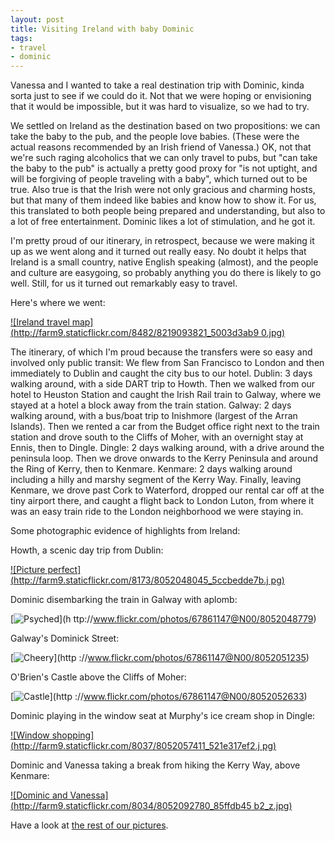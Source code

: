 ```yaml
---
layout: post
title: Visiting Ireland with baby Dominic
tags:
- travel
- dominic
---
```

Vanessa and I wanted to take a real destination trip with Dominic, kinda sorta
just to see if we could do it. Not that we were hoping or envisioning that it
would be impossible, but it was hard to visualize, so we had to try.

We settled on Ireland as the destination based on two propositions: we can
take the baby to the pub, and the people love babies. (These were the actual
reasons recommended by an Irish friend of Vanessa.) OK, not that we're such
raging alcoholics that we can only travel to pubs, but "can take the baby to
the pub" is actually a pretty good proxy for "is not uptight, and will be
forgiving of people traveling with a baby", which turned out to be true. Also
true is that the Irish were not only gracious and charming hosts, but that
many of them indeed like babies and know how to show it. For us, this
translated to both people being prepared and understanding, but also to a lot
of free entertainment. Dominic likes a lot of stimulation, and he got it.

I'm pretty proud of our itinerary, in retrospect, because we were making it up
as we went along and it turned out really easy. No doubt it helps that Ireland
is a small country, native English speaking (almost), and the people and
culture are easygoing, so probably anything you do there is likely to go well.
Still, for us it turned out remarkably easy to travel.

Here's where we went:

[![Ireland travel map](http://farm9.staticflickr.com/8482/8219093821_5003d3ab9
0.jpg)](http://www.flickr.com/photos/67861147@N00/8219093821)

The itinerary, of which I'm proud because the transfers were so easy and
involved only public transit: We flew from San Francisco to London and then
immediately to Dublin and caught the city bus to our hotel. Dublin: 3 days
walking around, with a side DART trip to Howth. Then we walked from our hotel
to Heuston Station and caught the Irish Rail train to Galway, where we stayed
at a hotel a block away from the train station. Galway: 2 days walking around,
with a bus/boat trip to Inishmore (largest of the Arran Islands). Then we
rented a car from the Budget office right next to the train station and drove
south to the Cliffs of Moher, with an overnight stay at Ennis, then to Dingle.
Dingle: 2 days walking around, with a drive around the peninsula loop. Then we
drove onwards to the Kerry Peninsula and around the Ring of Kerry, then to
Kenmare. Kenmare: 2 days walking around including a hilly and marshy segment
of the Kerry Way. Finally, leaving Kenmare, we drove past Cork to Waterford,
dropped our rental car off at the tiny airport there, and caught a flight back
to London Luton, from where it was an easy train ride to the London
neighborhood we were staying in.

Some photographic evidence of highlights from Ireland:

Howth, a scenic day trip from Dublin:

[![Picture perfect](http://farm9.staticflickr.com/8173/8052048045_5ccbedde7b.j
pg)](http://www.flickr.com/photos/67861147@N00/8052048045)

Dominic disembarking the train in Galway with aplomb:

[![Psyched](http://farm9.staticflickr.com/8037/8052048779_909def3212_z.jpg)](h
ttp://www.flickr.com/photos/67861147@N00/8052048779)

Galway's Dominick Street:

[![Cheery](http://farm9.staticflickr.com/8309/8052051235_ced4aefd1a.jpg)](http
://www.flickr.com/photos/67861147@N00/8052051235)

O'Brien's Castle above the Cliffs of Moher:

[![Castle](http://farm9.staticflickr.com/8032/8052052633_ddc755cdaa.jpg)](http
://www.flickr.com/photos/67861147@N00/8052052633)

Dominic playing in the window seat at Murphy's ice cream shop in Dingle:

[![Window shopping](http://farm9.staticflickr.com/8037/8052057411_521e317ef2.j
pg)](http://www.flickr.com/photos/67861147@N00/8052057411)

Dominic and Vanessa taking a break from hiking the Kerry Way, above Kenmare:

[![Dominic and Vanessa](http://farm9.staticflickr.com/8034/8052092780_85ffdb45
b2_z.jpg)](http://www.flickr.com/photos/67861147@N00/8052092780)

Have a look at [the rest of our
pictures](http://www.flickr.com/photos/metamatt/sets/72157631686525572/).

